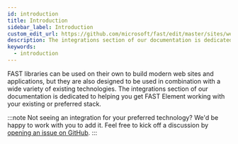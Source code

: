 ```yaml
---
id: introduction
title: Introduction
sidebar_label: Introduction
custom_edit_url: https://github.com/microsoft/fast/edit/master/sites/website/versioned_docs/version-legacy/integrations/introduction.md
description: The integrations section of our documentation is dedicated to helping you get FAST Element working with your existing or preferred stack.
keywords:
  - introduction
---
```


FAST libraries can be used on their own to build modern web sites and applications, but they are also designed to be used in combination with a wide variety of existing technologies. The integrations section of our documentation is dedicated to helping you get FAST Element working with your existing or preferred stack.

:::note
Not seeing an integration for your preferred technology? We'd be happy to work with you to add it. Feel free to kick off a discussion by [opening an issue on GitHub](https://github.com/microsoft/fast/issues).
:::
